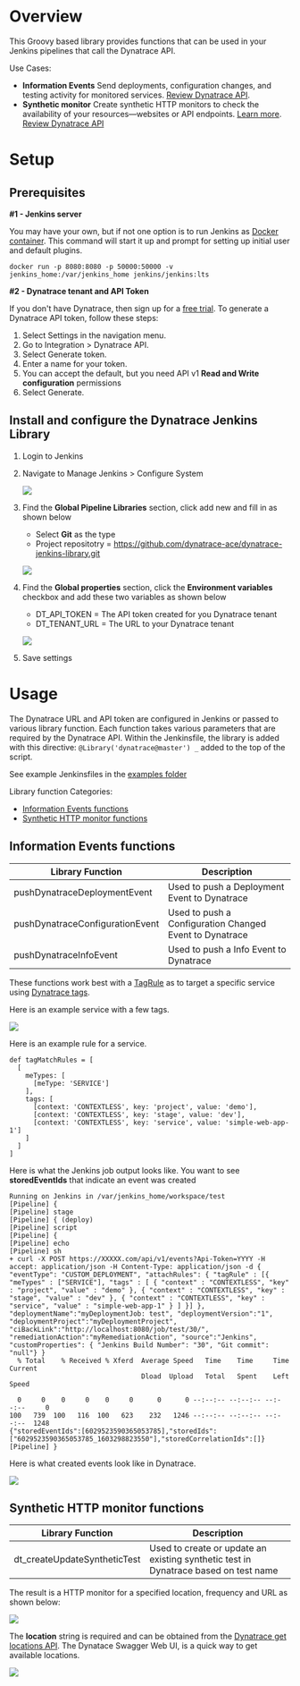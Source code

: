 # Overview

This Groovy based library provides functions that can be used in your Jenkins pipelines that call the Dynatrace API.  

Use Cases:
* **Information Events** Send deployments, configuration changes, and testing activity for monitored services. [Review Dynatrace API](https://www.dynatrace.com/support/help/dynatrace-api/environment-api/events/post-event). 
* **Synthetic monitor** Create synthetic HTTP monitors to check the availability of your resources—websites or API endpoints. [Learn more](https://www.dynatrace.com/support/help/how-to-use-dynatrace/synthetic-monitoring/http-monitors/create-an-http-monitor/). [Review Dynatrace API](https://www.dynatrace.com/support/help/dynatrace-api/environment-api/synthetic/synthetic-monitors/post-a-monitor/)

# Setup

## Prerequisites

**#1 - Jenkins server**  

You may have your own, but if not one option is to run Jenkins as [Docker container](https://github.com/jenkinsci/docker/blob/master/README.md).  This command will start it up and prompt for setting up initial user and default plugins.
```
docker run -p 8080:8080 -p 50000:50000 -v jenkins_home:/var/jenkins_home jenkins/jenkins:lts
```

**#2 - Dynatrace tenant and API Token**

If you don't have Dynatrace, then sign up for a [free trial](https://www.dynatrace.comc/trial). To generate a Dynatrace API token, follow these steps:

1. Select Settings in the navigation menu.
1. Go to Integration > Dynatrace API.
1. Select Generate token.
1. Enter a name for your token.
1. You can accept the default, but you need API v1 **Read and Write configuration** permissions 
1. Select Generate.

## Install and configure the Dynatrace Jenkins Library

1. Login to Jenkins 
1. Navigate to Manage Jenkins > Configure System

    ![](./images/config-menu.png)

1. Find the **Global Pipeline Libraries** section, click add new and fill in as shown below

    * Select **Git** as the type
    * Project repositotry = https://github.com/dynatrace-ace/dynatrace-jenkins-library.git

    ![](./images/config-lib.png)

1. Find the **Global properties** section, click the **Environment variables** checkbox and add these two variables as shown below 

    * DT_API_TOKEN = The API token created for you Dynatrace tenant
    * DT_TENANT_URL = The URL to your Dynatrace tenant      

    ![](./images/config-env.png)

1. Save settings

# Usage

The Dynatrace URL and API token are configured in Jenkins or passed to various library function.  Each function takes various parameters that are required by the Dynatrace API.  Within the Jenkinsfile, the library is added with this directive: `@Library('dynatrace@master') _` added to the top of the script.

See example Jenkinsfiles in the [examples folder](examples)

Library function Categories:
* [Information Events functions](#Information-Events-functions)
* [Synthetic HTTP monitor functions](#Synthetic-HTTP-monitor-functions)

## Information Events functions

| Library Function | Description |
| --- | --- |
| pushDynatraceDeploymentEvent | Used to push a Deployment Event to Dynatrace |
| pushDynatraceConfigurationEvent | Used to push a Configuration Changed Event to Dynatrace |
| pushDynatraceInfoEvent | Used to push a Info  Event to Dynatrace |

These functions work best with a [TagRule](https://www.dynatrace.com/support/help/shortlink/api-events-post-event#events-post-parameter-tagmatchrule) as to target a specific service using [Dynatrace tags](https://www.dynatrace.com/support/help/how-to-use-dynatrace/tags-and-metadata/).  

Here is an example service with a few tags.

![](./images/service.png)

Here is an example rule for a service.

```
def tagMatchRules = [
  [
    meTypes: [
      [meType: 'SERVICE']
    ],
    tags: [
      [context: 'CONTEXTLESS', key: 'project', value: 'demo'],
      [context: 'CONTEXTLESS', key: 'stage', value: 'dev'],
      [context: 'CONTEXTLESS', key: 'service', value: 'simple-web-app-1']
    ]
  ]
]
```

Here is what the Jenkins job output looks like. You want to see **storedEventIds** that indicate an event was created

```
Running on Jenkins in /var/jenkins_home/workspace/test
[Pipeline] {
[Pipeline] stage
[Pipeline] { (deploy)
[Pipeline] script
[Pipeline] {
[Pipeline] echo
[Pipeline] sh
+ curl -X POST https://XXXXX.com/api/v1/events?Api-Token=YYYY -H accept: application/json -H Content-Type: application/json -d { "eventType": "CUSTOM_DEPLOYMENT", "attachRules": { "tagRule" : [{ "meTypes" : ["SERVICE"], "tags" : [ { "context" : "CONTEXTLESS", "key" : "project", "value" : "demo" }, { "context" : "CONTEXTLESS", "key" : "stage", "value" : "dev" }, { "context" : "CONTEXTLESS", "key" : "service", "value" : "simple-web-app-1" } ] }] }, "deploymentName":"myDeploymentJob: test", "deploymentVersion":"1", "deploymentProject":"myDeploymentProject", "ciBackLink":"http://localhost:8080/job/test/30/", "remediationAction":"myRemediationAction", "source":"Jenkins", "customProperties": { "Jenkins Build Number": "30", "Git commit": "null"} }
  % Total    % Received % Xferd  Average Speed   Time    Time     Time  Current
                                 Dload  Upload   Total   Spent    Left  Speed

  0     0    0     0    0     0      0      0 --:--:-- --:--:-- --:--:--     0
100   739  100   116  100   623    232   1246 --:--:-- --:--:-- --:--:--  1248
{"storedEventIds":[6029523590365053785],"storedIds":["6029523590365053785_1603298823550"],"storedCorrelationIds":[]}
[Pipeline] }
```

Here is what created events look like in Dynatrace.

![](./images/events.png)


## Synthetic HTTP monitor functions

| Library Function | Description |
| --- | --- |
| dt_createUpdateSyntheticTest | Used to create or update an existing synthetic test in Dynatrace based on test name |

The result is a HTTP monitor for a specified location, frequency and URL as shown below:

![](./images/monitor.png)

The **location** string is required and can be obtained from the [Dynatrace get locations API](https://www.dynatrace.com/support/help/dynatrace-api/environment-api/synthetic/synthetic-locations/get-all-locations/). The Dynatace Swagger Web UI, is a quick way to get available locations.

![](./images/monitor-api.png)


